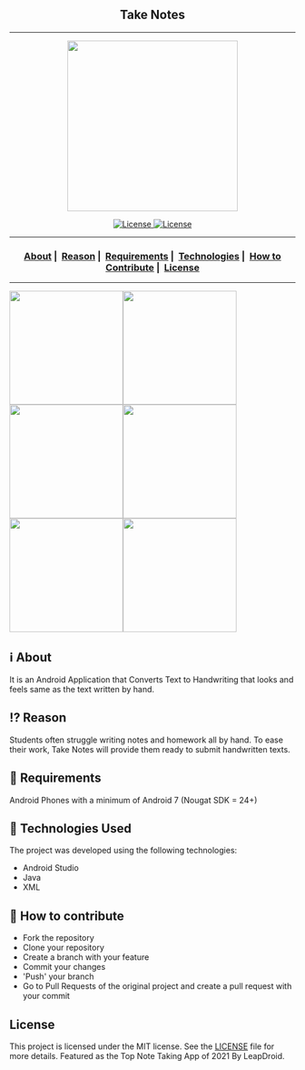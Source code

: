 <h2 align="center">Take Notes</h2>

___
<p align="center">
  <img src="https://i.ibb.co/Jv7ChLQ/Untitled-design.png" width="300" heigth="300"\>
</p>

<p align="center">
  <a href = "https://opensource.org/">
    <img alt="License" src="https://badges.frapsoft.com/os/v2/open-source.svg?v=103">
  </a>
  <a href="LICENSE">
    <img alt="License" src="https://img.shields.io/badge/License-MIT-success.svg">
  </a>
</p>

___

<h3 align="center">
  <a href="#information_source-about">About</a>&nbsp;|&nbsp;
  <a href="#interrobang-reason">Reason</a>&nbsp;|&nbsp;
  <a href="#seedling-requirements">Requirements</a>&nbsp;|&nbsp;
  <a href="#rocket-technologies-used">Technologies</a>&nbsp;|&nbsp;
  <a href="#link-how-to-contribute">How to Contribute</a>&nbsp;|&nbsp;
  <a href="#license">License</a>
</h3>

___
<img src="https://i.ibb.co/NyfSwLt/Mobile1.png" width="200"><img src="https://i.ibb.co/LpmqVBs/Mobile2.png" width="200"><img src="https://i.ibb.co/yBrr8db/3.png" width="200"><img src="https://i.ibb.co/7nsNbYr/4.png" width="200"><img src="https://i.ibb.co/SscdVFz/ocr.png" width="200"><img src="https://i.ibb.co/bPz4SB6/Mobile5.png" width="200"> 

## :information_source: About

It is an Android Application that Converts Text to Handwriting that looks and feels same as the text written by hand.

## :interrobang: Reason

Students often struggle writing notes and homework all by hand. To ease their work, Take Notes will provide them ready to submit handwritten texts.

## :seedling: Requirements

Android Phones with a minimum of Android 7 (Nougat SDK = 24+)

## :rocket: Technologies Used

The project was developed using the following technologies:
- Android Studio
- Java
- XML

## :link: How to contribute 

- Fork the repository
- Clone your repository
- Create a branch with your feature
- Commit your changes
- 'Push' your branch
- Go to Pull Requests of the original project and create a pull request with your commit

## License

This project is licensed under the MIT license. See the [LICENSE](LICENSE) file for more details.
Featured as the Top Note Taking App of 2021 By LeapDroid.
